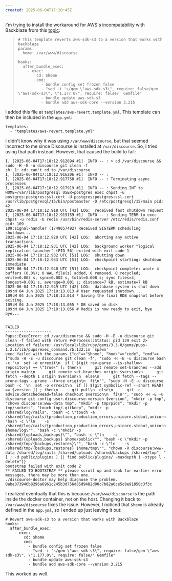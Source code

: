 ```yaml
---
created: 2025-06-04T17:20:45Z
---
```


I'm trying to install the workaround for AWS's incompatability with Backblaze from this [topic](https://meta.discourse.org/t/cant-rebuild-due-to-aws-sdk-gem-bump-and-new-aws-data-integrity-protections/354217/49?u=exodrifter):

> ```
> # This template reverts aws-sdk-s3 to a version that works with backblaze
> params:
>   home: /var/www/discourse
>
> hooks:
>   after_bundle_exec:
>     - exec:
>         cd: $home
>         cmd:
>           - bundle config set frozen false
>           - "sed -i 's/gem \"aws-sdk-s3\", require: false/gem \"aws-sdk-s3\", \"1.177.0\", require: false/' Gemfile"
>           - bundle update aws-sdk-s3
>           - bundle add aws-sdk-core --version 3.215
> ```

I added this file at `templates/aws-revert.template.yml`. This template can then be included in the `app.yml`:

```
templates:
  - "templates/aws-revert.template.yml"
```

I didn't know why it was using `/var/www/discourse`, but that seemed incorrect to me since Discourse is installed at `/var/discourse`. So, I tried using that path instead. However, that caused the build to fail:

```
I, [2025-06-04T17:18:12.912694 #1]  INFO -- : > cd /var/discourse && sudo -H -E -u discourse git clean -f
sh: 1: cd: can't cd to /var/discourse
I, [2025-06-04T17:18:12.916206 #1]  INFO -- :
I, [2025-06-04T17:18:12.917758 #1]  INFO -- : Terminating async processes
I, [2025-06-04T17:18:12.917919 #1]  INFO -- : Sending INT to HOME=/var/lib/postgresql USER=postgres exec chpst -u postgres:postgres:ssl-cert -U postgres:postgres:ssl-cert /usr/lib/postgresql/15/bin/postmaster -D /etc/postgresql/15/main pid: 42
2025-06-04 17:18:12.918 UTC [42] LOG:  received fast shutdown request
I, [2025-06-04T17:18:12.919159 #1]  INFO -- : Sending TERM to exec chpst -u redis -U redis /usr/bin/redis-server /etc/redis/redis.conf pid: 109
109:signal-handler (1749057492) Received SIGTERM scheduling shutdown...
2025-06-04 17:18:12.920 UTC [42] LOG:  aborting any active transactions
2025-06-04 17:18:12.931 UTC [42] LOG:  background worker "logical replication launcher" (PID 56) exited with exit code 1
2025-06-04 17:18:12.932 UTC [51] LOG:  shutting down
2025-06-04 17:18:12.933 UTC [51] LOG:  checkpoint starting: shutdown immediate
2025-06-04 17:18:12.940 UTC [51] LOG:  checkpoint complete: wrote 4 buffers (0.0%); 0 WAL file(s) added, 0 removed, 0 recycled; write=0.003 s, sync=0.002 s, total=0.008 s; sync files=3, longest=0.001 s, average=0.001 s; distance=7 kB, estimate=7 kB
2025-06-04 17:18:12.949 UTC [42] LOG:  database system is shut down
109:M 04 Jun 2025 17:18:13.013 # User requested shutdown...
109:M 04 Jun 2025 17:18:13.014 * Saving the final RDB snapshot before exiting.
109:M 04 Jun 2025 17:18:13.055 * DB saved on disk
109:M 04 Jun 2025 17:18:13.056 # Redis is now ready to exit, bye bye...


FAILED
--------------------
Pups::ExecError: cd /var/discourse && sudo -H -E -u discourse git clean -f failed with return #<Process::Status: pid 139 exit 2>
Location of failure: /usr/local/lib/ruby/gems/3.3.0/gems/pups-1.2.1/lib/pups/exec_command.rb:132:in `spawn'
exec failed with the params {"cd"=>"$home", "hook"=>"code", "cmd"=>["sudo -H -E -u discourse git clean -f", "sudo -H -E -u discourse bash -c '\n  set -o errexit\n  if [ $(git rev-parse --is-shallow-repository) == \"true\" ]; then\n      git remote set-branches --add origin main\n      git remote set-branches origin $version\n      git fetch --depth 1 origin $version\n  else\n      git fetch --tags --prune-tags --prune --force origin\n  fi\n'", "sudo -H -E -u discourse bash -c '\n  set -o errexit\n  if [[ $(git symbolic-ref --short HEAD) == $version ]] ; then\n      git pull\n  else\n      git -c advice.detachedHead=false checkout $version\n  fi\n'", "sudo -H -E -u discourse git config user.discourse-version $version", "mkdir -p tmp", "chown discourse:www-data tmp", "mkdir -p tmp/pids", "mkdir -p tmp/sockets", "touch tmp/.gitkeep", "mkdir -p                    /shared/log/rails", "bash -c \"touch -a           /shared/log/rails/{production,production_errors,unicorn.stdout,unicorn.stderr,sidekiq}.log\"", "bash -c \"ln    -s           /shared/log/rails/{production,production_errors,unicorn.stdout,unicorn.stderr,sidekiq}.log $home/log\"", "bash -c \"mkdir -p           /shared/{uploads,backups}\"", "bash -c \"ln    -s           /shared/{uploads,backups} $home/public\"", "bash -c \"mkdir -p           /shared/tmp/{backups,restores}\"", "bash -c \"ln    -s           /shared/tmp/{backups,restores} $home/tmp\"", "chown -R discourse:www-data /shared/log/rails /shared/uploads /shared/backups /shared/tmp", "[ ! -d public/plugins ] || find public/plugins/ -maxdepth 1 -xtype l -delete"]}
bootstrap failed with exit code 2
** FAILED TO BOOTSTRAP ** please scroll up and look for earlier error messages, there may be more than one.
./discourse-doctor may help diagnose the problem.
0abe373946b8296a6961c245b3d756d85d9482d00c7b82a6ce5c8e91850c3f3c
```

I realized eventually that this is because `/var/www/discourse` is the path inside the docker container, not on the host. Changing it back to `/var/www/discourse` fixes the issue. However, I noticed that `$home` is already defined in the `app.yml`, so I ended up just leaving it out:

```
# Revert aws-sdk-s3 to a version that works with Backblaze
hooks:
  after_bundle_exec:
    - exec:
        cd: $home
        cmd:
          - bundle config set frozen false
          - "sed -i 's/gem \"aws-sdk-s3\", require: false/gem \"aws-sdk-s3\", \"1.177.0\", require: false/' Gemfile"
          - bundle update aws-sdk-s3
          - bundle add aws-sdk-core --version 3.215
```

This worked as well.
